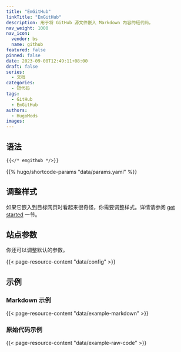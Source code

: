 ```yaml
---
title: "EmGitHub"
linkTitle: "EmGitHub"
description: 用于将 GitHub 源文件嵌入 Markdown 内容的短代码。
nav_weight: 1000
nav_icon:
  vendor: bs
  name: github
featured: false
pinned: false
date: 2023-09-08T12:49:11+08:00
draft: false
series:
  - 文档
categories:
  - 短代码
tags:
  - GitHub
  - EmGitHub
authors:
  - HugoMods
images:
---
```


## 语法

```markdown
{{</* emgithub */>}}
```

{{% hugo/shortcode-params "data/params.yaml" %}}

## 调整样式

如果它嵌入到目标网页时看起来很奇怪，你需要调整样式。详情请参阅 [get started](https://github.com/yusanshi/emgithub#get-started/) 一节。

## 站点参数

你还可以调整默认的参数。

{{< page-resource-content "data/config" >}}

## 示例

### Markdown 示例

{{< page-resource-content "data/example-markdown" >}}

### 原始代码示例

{{< page-resource-content "data/example-raw-code" >}}
